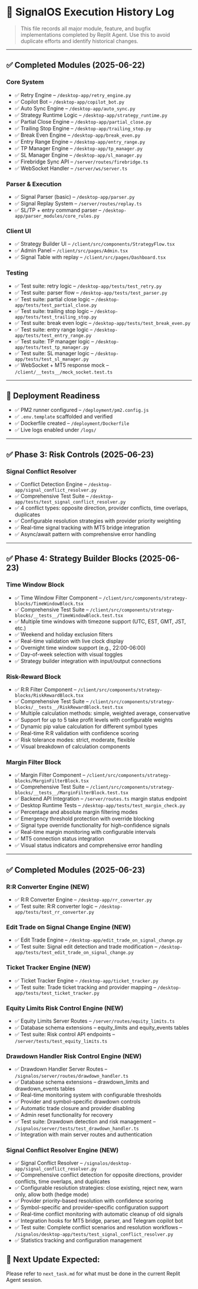 # 📜 SignalOS Execution History Log

> This file records all major module, feature, and bugfix implementations completed by Replit Agent. Use this to avoid duplicate efforts and identify historical changes.

---

## ✅ Completed Modules (2025-06-22)

### Core System
- ✅ Retry Engine – `/desktop-app/retry_engine.py`
- ✅ Copilot Bot – `/desktop-app/copilot_bot.py`
- ✅ Auto Sync Engine – `/desktop-app/auto_sync.py`
- ✅ Strategy Runtime Logic – `/desktop-app/strategy_runtime.py`
- ✅ Partial Close Engine – `/desktop-app/partial_close.py`
- ✅ Trailing Stop Engine – `/desktop-app/trailing_stop.py`
- ✅ Break Even Engine – `/desktop-app/break_even.py`
- ✅ Entry Range Engine – `/desktop-app/entry_range.py`
- ✅ TP Manager Engine – `/desktop-app/tp_manager.py`
- ✅ SL Manager Engine – `/desktop-app/sl_manager.py`
- ✅ Firebridge Sync API – `/server/routes/firebridge.ts`
- ✅ WebSocket Handler – `/server/ws/server.ts`

### Parser & Execution
- ✅ Signal Parser (basic) – `/desktop-app/parser.py`
- ✅ Signal Replay System – `/server/routes/replay.ts`
- ✅ SL/TP + entry command parser – `/desktop-app/parser_modules/core_rules.py`

### Client UI
- ✅ Strategy Builder UI – `/client/src/components/StrategyFlow.tsx`
- ✅ Admin Panel – `/client/src/pages/Admin.tsx`
- ✅ Signal Table with replay – `/client/src/pages/Dashboard.tsx`

### Testing
- ✅ Test suite: retry logic – `/desktop-app/tests/test_retry.py`
- ✅ Test suite: parser flow – `/desktop-app/tests/test_parser.py`
- ✅ Test suite: partial close logic – `/desktop-app/tests/test_partial_close.py`
- ✅ Test suite: trailing stop logic – `/desktop-app/tests/test_trailing_stop.py`
- ✅ Test suite: break even logic – `/desktop-app/tests/test_break_even.py`
- ✅ Test suite: entry range logic – `/desktop-app/tests/test_entry_range.py`
- ✅ Test suite: TP manager logic – `/desktop-app/tests/test_tp_manager.py`
- ✅ Test suite: SL manager logic – `/desktop-app/tests/test_sl_manager.py`
- ✅ WebSocket + MT5 response mock – `/client/__tests__/mock_socket.test.ts`

---

## 🔧 Deployment Readiness
- ✅ PM2 runner configured – `/deployment/pm2.config.js`
- ✅ `.env.template` scaffolded and verified
- ✅ Dockerfile created – `/deployment/Dockerfile`
- ✅ Live logs enabled under `/logs/`

---

## ✅ Phase 3: Risk Controls (2025-06-23)

### Signal Conflict Resolver
- ✅ Conflict Detection Engine – `/desktop-app/signal_conflict_resolver.py`
- ✅ Comprehensive Test Suite – `/desktop-app/tests/test_signal_conflict_resolver.py`
- ✅ 4 conflict types: opposite direction, provider conflicts, time overlaps, duplicates
- ✅ Configurable resolution strategies with provider priority weighting
- ✅ Real-time signal tracking with MT5 bridge integration
- ✅ Async/await pattern with comprehensive error handling

---

## ✅ Phase 4: Strategy Builder Blocks (2025-06-23)

### Time Window Block
- ✅ Time Window Filter Component – `/client/src/components/strategy-blocks/TimeWindowBlock.tsx`
- ✅ Comprehensive Test Suite – `/client/src/components/strategy-blocks/__tests__/TimeWindowBlock.test.tsx`
- ✅ Multiple time windows with timezone support (UTC, EST, GMT, JST, etc.)
- ✅ Weekend and holiday exclusion filters
- ✅ Real-time validation with live clock display
- ✅ Overnight time window support (e.g., 22:00-06:00)
- ✅ Day-of-week selection with visual toggles
- ✅ Strategy builder integration with input/output connections

### Risk-Reward Block
- ✅ R:R Filter Component – `/client/src/components/strategy-blocks/RiskRewardBlock.tsx`
- ✅ Comprehensive Test Suite – `/client/src/components/strategy-blocks/__tests__/RiskRewardBlock.test.tsx`
- ✅ Multiple calculation methods: simple, weighted average, conservative
- ✅ Support for up to 5 take profit levels with configurable weights
- ✅ Dynamic pip value calculation for different symbol types
- ✅ Real-time R:R validation with confidence scoring
- ✅ Risk tolerance modes: strict, moderate, flexible
- ✅ Visual breakdown of calculation components

### Margin Filter Block
- ✅ Margin Filter Component – `/client/src/components/strategy-blocks/MarginFilterBlock.tsx`
- ✅ Comprehensive Test Suite – `/client/src/components/strategy-blocks/__tests__/MarginFilterBlock.test.tsx`
- ✅ Backend API Integration – `/server/routes.ts` margin status endpoint
- ✅ Desktop Runtime Tests – `/desktop-app/tests/test_margin_check.py`
- ✅ Percentage and absolute margin filtering modes
- ✅ Emergency threshold protection with override blocking
- ✅ Signal type override functionality for high-confidence signals
- ✅ Real-time margin monitoring with configurable intervals
- ✅ MT5 connection status integration
- ✅ Visual status indicators and comprehensive error handling

---

## ✅ Completed Modules (2025-06-23)

### R:R Converter Engine (NEW)
- ✅ R:R Converter Engine – `/desktop-app/rr_converter.py`
- ✅ Test suite: R:R converter logic – `/desktop-app/tests/test_rr_converter.py`

### Edit Trade on Signal Change Engine (NEW)
- ✅ Edit Trade Engine – `/desktop-app/edit_trade_on_signal_change.py`
- ✅ Test suite: Signal edit detection and trade modification – `/desktop-app/tests/test_edit_trade_on_signal_change.py`

### Ticket Tracker Engine (NEW)
- ✅ Ticket Tracker Engine – `/desktop-app/ticket_tracker.py`
- ✅ Test suite: Trade ticket tracking and provider mapping – `/desktop-app/tests/test_ticket_tracker.py`

### Equity Limits Risk Control Engine (NEW)
- ✅ Equity Limits Server Routes – `/server/routes/equity_limits.ts`
- ✅ Database schema extensions – equity_limits and equity_events tables
- ✅ Test suite: Risk control API endpoints – `/server/tests/test_equity_limits.ts`

### Drawdown Handler Risk Control Engine (NEW)
- ✅ Drawdown Handler Server Routes – `/signalos/server/routes/drawdown_handler.ts`
- ✅ Database schema extensions – drawdown_limits and drawdown_events tables
- ✅ Real-time monitoring system with configurable thresholds
- ✅ Provider and symbol-specific drawdown controls
- ✅ Automatic trade closure and provider disabling
- ✅ Admin reset functionality for recovery
- ✅ Test suite: Drawdown detection and risk management – `/signalos/server/tests/test_drawdown_handler.ts`
- ✅ Integration with main server routes and authentication

### Signal Conflict Resolver Engine (NEW)
- ✅ Signal Conflict Resolver – `/signalos/desktop-app/signal_conflict_resolver.py`
- ✅ Comprehensive conflict detection for opposite directions, provider conflicts, time overlaps, and duplicates
- ✅ Configurable resolution strategies: close existing, reject new, warn only, allow both (hedge mode)
- ✅ Provider priority-based resolution with confidence scoring
- ✅ Symbol-specific and provider-specific configuration support
- ✅ Real-time conflict monitoring with automatic cleanup of old signals
- ✅ Integration hooks for MT5 bridge, parser, and Telegram copilot bot
- ✅ Test suite: Complete conflict scenarios and resolution workflows – `/signalos/desktop-app/tests/test_signal_conflict_resolver.py`
- ✅ Statistics tracking and configuration management

## 📅 Next Update Expected:
Please refer to `next_task.md` for what must be done in the current Replit Agent session.

